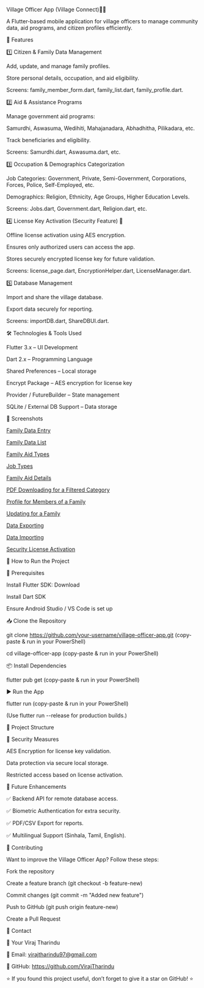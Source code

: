 Village Officer App (Village Connect)📱🏡

A Flutter-based mobile application for village officers to manage community data, aid programs, and citizen profiles efficiently.

📌 Features

1️⃣ Citizen & Family Data Management

Add, update, and manage family profiles.

Store personal details, occupation, and aid eligibility.

Screens: family_member_form.dart, family_list.dart, family_profile.dart.



2️⃣ Aid & Assistance Programs

Manage government aid programs:

Samurdhi, Aswasuma, Wedihiti, Mahajanadara, Abhadhitha, Pilikadara, etc.

Track beneficiaries and eligibility.

Screens: Samurdhi.dart, Aswasuma.dart, etc.


3️⃣ Occupation & Demographics Categorization

Job Categories: Government, Private, Semi-Government, Corporations, Forces, Police, Self-Employed, etc.

Demographics: Religion, Ethnicity, Age Groups, Higher Education Levels.

Screens: Jobs.dart, Government.dart, Religion.dart, etc.


4️⃣ License Key Activation (Security Feature) 🔐

Offline license activation using AES encryption.

Ensures only authorized users can access the app.

Stores securely encrypted license key for future validation.

Screens: license_page.dart, EncryptionHelper.dart, LicenseManager.dart.


5️⃣ Database Management

Import and share the village database.

Export data securely for reporting.

Screens: importDB.dart, ShareDBUI.dart.


🛠️ Technologies & Tools Used

Flutter 3.x – UI Development

Dart 2.x – Programming Language

Shared Preferences – Local storage

Encrypt Package – AES encryption for license key

Provider / FutureBuilder – State management

SQLite / External DB Support – Data storage


📸 Screenshots

[Family Data Entry](https://github.com/VirajTharindu/Village_Officer_App/blob/main/Screenshots/Family%20Data%20Entry.jpg)

[Family Data List](https://github.com/VirajTharindu/Village_Officer_App/blob/main/Screenshots/Family%20Data%20List.jpg)

[Family Aid Types](https://github.com/VirajTharindu/Village_Officer_App/blob/main/Screenshots/Family%20Aid%20Types.jpg)

[Job Types](https://github.com/VirajTharindu/Village_Officer_App/blob/main/Screenshots/Job%20Types.jpg)

[Family Aid Details](https://github.com/VirajTharindu/Village_Officer_App/blob/main/Screenshots/Family%20Aid%20details%20(Samurdi).jpg)

[PDF Downloading for a Filtered Category](https://github.com/VirajTharindu/Village_Officer_App/blob/main/Screenshots/PDF%20Downloading%20Screen%20for%20a%20Filtered%20Category.jpg)

[Profile for Members of a Family](https://github.com/VirajTharindu/Village_Officer_App/blob/main/Screenshots/Profile%20for%20an%20User.jpg)

[Updating for a Family](https://github.com/VirajTharindu/Village_Officer_App/blob/main/Screenshots/Updating%20screen%20for%20an%20User.jpg)

[Data Exporting](https://github.com/VirajTharindu/Village_Officer_App/blob/main/Screenshots/Data%20Exporting.jpg)

[Data Importing](https://github.com/VirajTharindu/Village_Officer_App/blob/main/Screenshots/Data%20Importing.jpg)

[Security License Activation](https://github.com/VirajTharindu/Village_Officer_App/blob/main/Screenshots/Security%20License%20Activation.jpg)



🚀 How to Run the Project


🔧 Prerequisites

Install Flutter SDK: Download

Install Dart SDK

Ensure Android Studio / VS Code is set up


📥 Clone the Repository

git clone https://github.com/your-username/village-officer-app.git (copy-paste & run in your PowerShell)

cd village-officer-app (copy-paste & run in your PowerShell)


📦 Install Dependencies

flutter pub get (copy-paste & run in your PowerShell)


▶️ Run the App

flutter run (copy-paste & run in your PowerShell)

(Use flutter run --release for production builds.)


📂 Project Structure


🔐 Security Measures

AES Encryption for license key validation.

Data protection via secure local storage.

Restricted access based on license activation.


🎯 Future Enhancements

✅ Backend API for remote database access.

✅ Biometric Authentication for extra security.

✅ PDF/CSV Export for reports.

✅ Multilingual Support (Sinhala, Tamil, English).


🤝 Contributing

Want to improve the Village Officer App? Follow these steps:


Fork the repository

Create a feature branch (git checkout -b feature-new)

Commit changes (git commit -m "Added new feature")

Push to GitHub (git push origin feature-new)

Create a Pull Request


📧 Contact

👤 Your Viraj Tharindu

📧 Email: virajtharindu97@gmail.com

🔗 GitHub: https://github.com/VirajTharindu


⭐ If you found this project useful, don’t forget to give it a star on GitHub! ⭐

